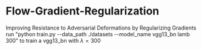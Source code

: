# Flow-Gradient-Regularization
Improving Resistance to Adversarial Deformations by Regularizing Gradients
run "python train.py --data_path ./datasets --model_name vgg13_bn lamb 300" to train a vgg13_bn with $\lambda=300$
